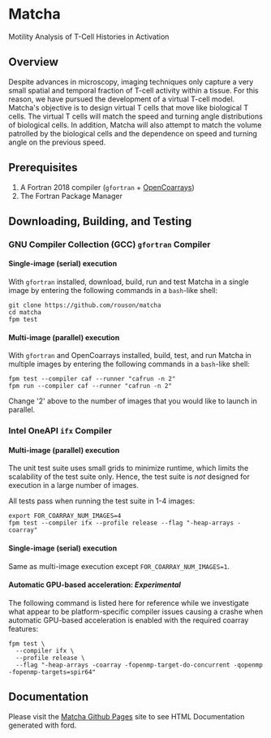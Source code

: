 Matcha
======
Motility Analysis of T-Cell Histories in Activation

Overview
--------
Despite advances in microscopy, imaging techniques only capture a very small spatial and temporal fraction of T-cell activity within a tissue. For this reason, we have pursued the development of a virtual T-cell model. Matcha's objective is to design virtual T cells that move like biological T cells. The virtual T cells will match the speed and turning angle distributions of biological cells. In addition, Matcha will also attempt to match the volume patrolled by the biological cells and the dependence on speed and turning angle on the previous speed.


Prerequisites
-------------
1. A Fortran 2018 compiler (`gfortran` + [OpenCoarrays])
2. The Fortran Package Manager

Downloading, Building, and Testing
---------------------------------

### GNU Compiler Collection (GCC) `gfortran` Compiler

#### Single-image (serial) execution
With `gfortran` installed, download, build, run and test Matcha in a single image by entering the following commands in a `bash`-like shell:
```
git clone https://github.com/rouson/matcha
cd matcha
fpm test
```

#### Multi-image (parallel) execution
With `gfortran` and OpenCoarrays installed, build, test, and run Matcha in multiple images by entering the following commands in a `bash`-like shell:
```
fpm test --compiler caf --runner "cafrun -n 2"
fpm run --compiler caf --runner "cafrun -n 2"
```
Change '2' above to the number of images that you would like to launch in parallel.

### Intel OneAPI `ifx` Compiler
#### Multi-image (parallel) execution
The unit test suite uses small grids to minimize runtime, which limits the scalability of the test suite only.
Hence, the test suite is _not_ designed for execution in a large number of images.

All tests pass when running the test suite in 1-4 images:
```
export FOR_COARRAY_NUM_IMAGES=4
fpm test --compiler ifx --profile release --flag "-heap-arrays -coarray"
```

#### Single-image (serial) execution
Same as multi-image execution except `FOR_COARRAY_NUM_IMAGES=1`.

#### Automatic GPU-based acceleration: _Experimental_
The following command is listed here for reference while we investigate what appear to be platform-specific compiler issues causing a crashe when automatic GPU-based acceleration is enabled with the required coarray features:
```
fpm test \
  --compiler ifx \
  --profile release \
  --flag "-heap-arrays -coarray -fopenmp-target-do-concurrent -qopenmp -fopenmp-targets=spir64"
```

## Documentation
Please visit the [Matcha Github Pages](https://berkeleylab.github.io/matcha) site to see HTML Documentation generated with ford.

[OpenCoarrays]: https://github.com/sourceryinstitute/opencoarrays
